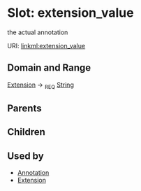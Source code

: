 
# Slot: extension_value


the actual annotation

URI: [linkml:extension_value](https://w3id.org/linkml/extension_value)


## Domain and Range

[Extension](Extension.md) &#8594;  <sub>REQ</sub> [String](String.md)

## Parents


## Children


## Used by

 * [Annotation](Annotation.md)
 * [Extension](Extension.md)
